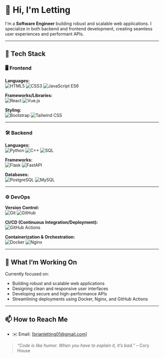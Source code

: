 # 👋 Hi, I'm Letting

I'm a **Software Engineer**  building robust and scalable web applications. I specialize in both backend and frontend development, creating seamless user experiences and performant APIs.

---

## 🚀 Tech Stack

### 🖥️ Frontend

**Languages:**  
![HTML5](https://img.shields.io/badge/-HTML5-E34F26?logo=html5&logoColor=fff&style=flat)
![CSS3](https://img.shields.io/badge/-CSS3-1572B6?logo=css3&logoColor=fff&style=flat)
![JavaScript ES6](https://img.shields.io/badge/JavaScript%20ES6-F7DF1E?logo=javascript&logoColor=000&style=flat)

**Frameworks/Libraries:**  
![React](https://img.shields.io/badge/-React-61DAFB?logo=react&logoColor=000&style=flat)
![Vue.js](https://img.shields.io/badge/-Vue.js-4FC08D?logo=vue.js&logoColor=fff&style=flat)

**Styling:**  
![Bootstrap](https://img.shields.io/badge/-Bootstrap-7952B3?logo=bootstrap&logoColor=fff&style=flat)
![Tailwind CSS](https://img.shields.io/badge/-Tailwind%20CSS-38B2AC?logo=tailwind-css&logoColor=fff&style=flat)

---

### 🛠️ Backend

**Languages:**  
![Python](https://img.shields.io/badge/-Python-3776AB?logo=python&logoColor=fff&style=flat)
![C++](https://img.shields.io/badge/-C++-00599C?logo=c%2b%2b&logoColor=white&style=flat)
![SQL](https://img.shields.io/badge/-SQL-003B57?logo=postgresql&logoColor=white&style=flat)

**Frameworks:**  
![Flask](https://img.shields.io/badge/-Flask-000?logo=flask&logoColor=white&style=flat)
![FastAPI](https://img.shields.io/badge/-FastAPI-009688?logo=fastapi&logoColor=white&style=flat)

**Databases:**  
![PostgreSQL](https://img.shields.io/badge/-PostgreSQL-336791?logo=postgresql&logoColor=white&style=flat)
![MySQL](https://img.shields.io/badge/-MySQL-4479A1?logo=mysql&logoColor=white&style=flat)

---

### ⚙️ DevOps

**Version Control:**  
![Git](https://img.shields.io/badge/-Git-F05032?logo=git&logoColor=white&style=flat)
![GitHub](https://img.shields.io/badge/-GitHub-181717?logo=github&logoColor=white&style=flat)

**CI/CD (Continuous Integration/Deployment):**  
![GitHub Actions](https://img.shields.io/badge/-GitHub%20Actions-2088FF?logo=github-actions&logoColor=white&style=flat)

**Containerization & Orchestration:**  
![Docker](https://img.shields.io/badge/-Docker-2496ED?logo=docker&logoColor=white&style=flat)
![Nginx](https://img.shields.io/badge/-Nginx-009639?logo=nginx&logoColor=white&style=flat)

---

## 🧠 What I’m Working On

Currently focused on:

- Building robust and scalable web applications
- Designing clean and responsive user interfaces
- Developing secure and high-performance APIs
- Streamlining deployments using Docker, Nginx, and GitHub Actions


---

## 📫 How to Reach Me

- ✉️ Email: [brianletting01@gmail.com]



> *“Code is like humor. When you have to explain it, it’s bad.”* – Cory House
